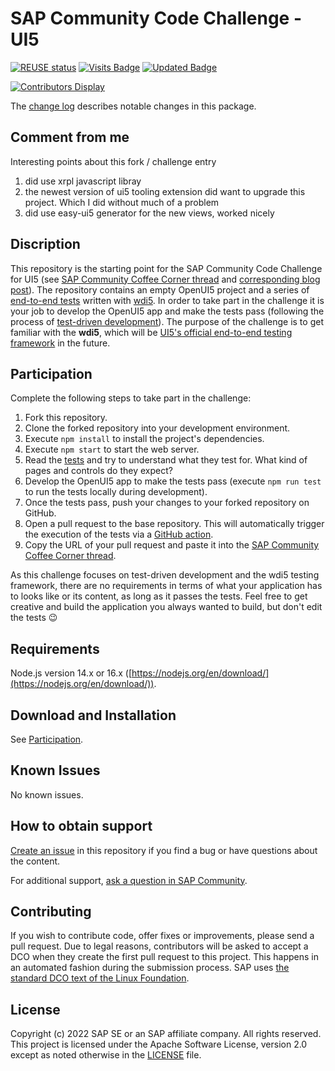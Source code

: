 # SAP Community Code Challenge - UI5

<!--- Register repository https://api.reuse.software/register, then add REUSE badge:-->

[![REUSE status](https://api.reuse.software/badge/github.com/SAP-samples/sap-community-code-challenge-ui5)](https://api.reuse.software/info/github.com/SAP-samples/sap-community-code-challenge-ui5)
[![Visits Badge](https://badges.pufler.dev/visits/SAP-samples/sap-community-code-challenge-ui5)](https://badges.pufler.dev)
[![Updated Badge](https://badges.pufler.dev/updated/SAP-samples/sap-community-code-challenge-ui5)](https://badges.pufler.dev)

[![Contributors Display](https://badges.pufler.dev/contributors/SAP-samples/sap-community-code-challenge-ui5?size=50&padding=5&bots=false)](https://badges.pufler.dev)

The [change log](/CHANGELOG.md) describes notable changes in this package.

## Comment from me

Interesting points about this fork / challenge entry

1. did use xrpl javascript libray
1. the newest version of ui5 tooling extension did want to upgrade this project. Which I did without much of a problem
1. did use easy-ui5 generator for the new views, worked nicely

## Discription

This repository is the starting point for the SAP Community Code Challenge for UI5 (see [SAP Community Coffee Corner thread](https://groups.community.sap.com/t5/coffee-corner/sap-community-code-challenge-testing-ui5-apps-with-wdi5/td-p/5229) and [corresponding blog post](https://blogs.sap.com/2022/06/08/sap-community-code-challenge-testing-ui5-apps-with-wdi5/)). The repository contains an empty OpenUI5 project and a series of [end-to-end tests](/webapp/test/e2e/) written with [wdi5](https://js-soft.github.io/wdi5/#/). In order to take part in the challenge it is your job to develop the OpenUI5 app and make the tests pass (following the process of [test-driven development](https://en.wikipedia.org/wiki/Test-driven_development)). The purpose of the challenge is to get familiar with the **wdi5**, which will be [UI5's official end-to-end testing framework](https://blogs.sap.com/2022/02/12/the-king-is-dead-long-live-the-king-wdi5-as-uiveri5-successor/) in the future.

## Participation

Complete the following steps to take part in the challenge:

1. Fork this repository.
1. Clone the forked repository into your development environment.
1. Execute `npm install` to install the project's dependencies.
1. Execute `npm start` to start the web server.
1. Read the [tests](/webapp/test/e2e/) and try to understand what they test for. What kind of pages and controls do they expect?
1. Develop the OpenUI5 app to make the tests pass (execute `npm run test` to run the tests locally during development).
1. Once the tests pass, push your changes to your forked repository on GitHub.
1. Open a pull request to the base repository. This will automatically trigger the execution of the tests via a [GitHub action](/.github/workflows/wdi5-tests.yml).
1. Copy the URL of your pull request and paste it into the [SAP Community Coffee Corner thread](https://groups.community.sap.com/t5/coffee-corner/sap-community-code-challenge-testing-ui5-apps-with-wdi5/td-p/5229).

As this challenge focuses on test-driven development and the wdi5 testing framework, there are no requirements in terms of what your application has to looks like or its content, as long as it passes the tests. Feel free to get creative and build the application you always wanted to build, but don't edit the tests 😉

## Requirements

Node.js version 14.x or 16.x ([https://nodejs.org/en/download/](https://nodejs.org/en/download/)).

## Download and Installation

See [Participation](#participation).

## Known Issues

No known issues.

## How to obtain support

[Create an issue](https://github.com/SAP-samples/sap-community-code-challenge-ui5/issues) in this repository if you find a bug or have questions about the content.

For additional support, [ask a question in SAP Community](https://answers.sap.com/questions/ask.html).

## Contributing

If you wish to contribute code, offer fixes or improvements, please send a pull request. Due to legal reasons, contributors will be asked to accept a DCO when they create the first pull request to this project. This happens in an automated fashion during the submission process. SAP uses [the standard DCO text of the Linux Foundation](https://developercertificate.org/).

## License

Copyright (c) 2022 SAP SE or an SAP affiliate company. All rights reserved. This project is licensed under the Apache Software License, version 2.0 except as noted otherwise in the [LICENSE](/LICENSE) file.
